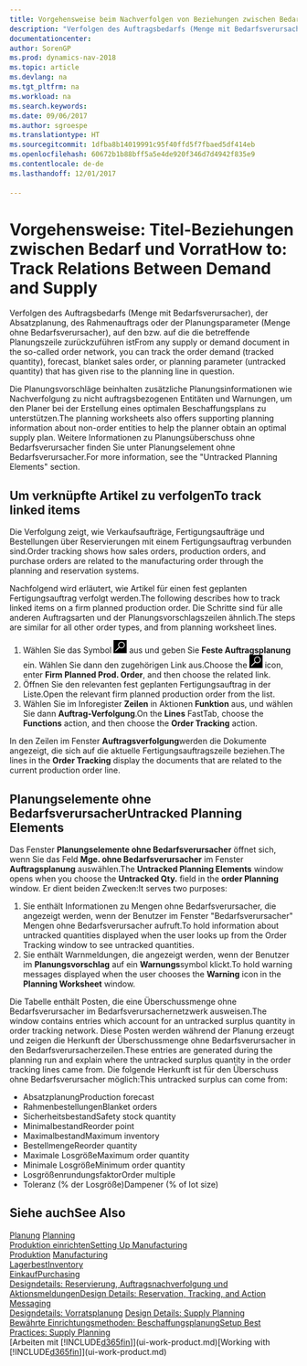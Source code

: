 ```yaml
---
title: Vorgehensweise beim Nachverfolgen von Beziehungen zwischen Bedarf und Vorrat.
description: "Verfolgen des Auftragsbedarfs (Menge mit Bedarfsverursacher), der Absatzplanung, des Rahmenauftrags oder der Planungsparameter (Menge ohne Bedarfsverursacher), auf den bzw. auf die die betreffende Planungszeile zurückzuführen ist"
documentationcenter: 
author: SorenGP
ms.prod: dynamics-nav-2018
ms.topic: article
ms.devlang: na
ms.tgt_pltfrm: na
ms.workload: na
ms.search.keywords: 
ms.date: 09/06/2017
ms.author: sgroespe
ms.translationtype: HT
ms.sourcegitcommit: 1dfba8b14019991c95f40ffd5f7fbaed5df414eb
ms.openlocfilehash: 60672b1b88bff5a5e4de920f346d7d4942f835e9
ms.contentlocale: de-de
ms.lasthandoff: 12/01/2017

---
```

# <a name="how-to-track-relations-between-demand-and-supply"></a><span data-ttu-id="33091-103">Vorgehensweise: Titel-Beziehungen zwischen Bedarf und Vorrat</span><span class="sxs-lookup"><span data-stu-id="33091-103">How to: Track Relations Between Demand and Supply</span></span>
<span data-ttu-id="33091-104">Verfolgen des Auftragsbedarfs (Menge mit Bedarfsverursacher), der Absatzplanung, des Rahmenauftrags oder der Planungsparameter (Menge ohne Bedarfsverursacher), auf den bzw. auf die die betreffende Planungszeile zurückzuführen ist</span><span class="sxs-lookup"><span data-stu-id="33091-104">From any supply or demand document in the so-called order network, you can track the order demand (tracked quantity), forecast, blanket sales order, or planning parameter (untracked quantity) that has given rise to the planning line in question.</span></span>

<span data-ttu-id="33091-105">Die Planungsvorschläge beinhalten zusätzliche Planungsinformationen wie  Nachverfolgung zu nicht auftragsbezogenen Entitäten und  Warnungen, um den Planer bei der Erstellung eines optimalen Beschaffungsplans zu unterstützen.</span><span class="sxs-lookup"><span data-stu-id="33091-105">The planning worksheets also offers supporting planning information about non-order entities to help the planner obtain an optimal supply plan.</span></span> <span data-ttu-id="33091-106">Weitere Informationen zu Planungsüberschuss ohne Bedarfsverursacher finden Sie unter  Planungselement ohne Bedarfsverursacher.</span><span class="sxs-lookup"><span data-stu-id="33091-106">For more information, see the "Untracked Planning Elements" section.</span></span>

## <a name="to-track-linked-items"></a><span data-ttu-id="33091-107">Um verknüpfte Artikel zu verfolgen</span><span class="sxs-lookup"><span data-stu-id="33091-107">To track linked items</span></span>
<span data-ttu-id="33091-108">Die Verfolgung zeigt, wie Verkaufsaufträge, Fertigungsaufträge und Bestellungen über Reservierungen mit einem Fertigungsauftrag verbunden sind.</span><span class="sxs-lookup"><span data-stu-id="33091-108">Order tracking shows how sales orders, production orders, and purchase orders are related to the manufacturing order through the planning and reservation systems.</span></span>

<span data-ttu-id="33091-109">Nachfolgend wird erläutert, wie Artikel für einen fest geplanten Fertigungsauftrag verfolgt werden.</span><span class="sxs-lookup"><span data-stu-id="33091-109">The following describes how to track linked items on a firm planned production order.</span></span> <span data-ttu-id="33091-110">Die Schritte sind für alle anderen Auftragsarten und der Planungsvorschlagszeilen ähnlich.</span><span class="sxs-lookup"><span data-stu-id="33091-110">The steps are similar for all other order types, and from planning worksheet lines.</span></span>

1. <span data-ttu-id="33091-111">Wählen Sie das Symbol ![Nach Seite oder Bericht suchen](media/ui-search/search_small.png "Symbol Nach Seite oder Bericht suchen") aus und geben Sie **Feste Auftragsplanung** ein. Wählen Sie dann den zugehörigen Link aus.</span><span class="sxs-lookup"><span data-stu-id="33091-111">Choose the ![Search for Page or Report](media/ui-search/search_small.png "Search for Page or Report icon") icon, enter **Firm Planned Prod. Order**, and then choose the related link.</span></span>
2. <span data-ttu-id="33091-112">Öffnen Sie den relevanten fest geplanten Fertigungsauftrag in der Liste.</span><span class="sxs-lookup"><span data-stu-id="33091-112">Open the relevant firm planned production order from the list.</span></span>
3. <span data-ttu-id="33091-113">Wählen Sie im Inforegister **Zeilen** in Aktionen **Funktion** aus, und wählen Sie dann **Auftrag-Verfolgung**.</span><span class="sxs-lookup"><span data-stu-id="33091-113">On the **Lines** FastTab, choose the **Functions** action, and then choose the **Order Tracking** action.</span></span>

<span data-ttu-id="33091-114">In den Zeilen im Fenster  **Auftragsverfolgung**werden die Dokumente angezeigt, die sich auf die aktuelle Fertigungsauftragszeile beziehen.</span><span class="sxs-lookup"><span data-stu-id="33091-114">The lines in the **Order Tracking** display the documents that are related to the current production order line.</span></span>

## <a name="untracked-planning-elements"></a><span data-ttu-id="33091-115">Planungselemente ohne Bedarfsverursacher</span><span class="sxs-lookup"><span data-stu-id="33091-115">Untracked Planning Elements</span></span>
<span data-ttu-id="33091-116">Das Fenster **Planungselemente ohne Bedarfsverursacher** öffnet sich, wenn Sie das Feld **Mge. ohne Bedarfsverursacher** im Fenster **Auftragsplanung** auswählen.</span><span class="sxs-lookup"><span data-stu-id="33091-116">The **Untracked Planning Elements** window opens when you choose the **Untracked Qty.** field in the **order Planning** window.</span></span> <span data-ttu-id="33091-117">Er dient beiden Zwecken:</span><span class="sxs-lookup"><span data-stu-id="33091-117">It serves two purposes:</span></span>

1. <span data-ttu-id="33091-118">Sie enthält Informationen zu Mengen ohne Bedarfsverursacher, die angezeigt werden, wenn der Benutzer im Fenster "Bedarfsverursacher" Mengen ohne Bedarfsverursacher aufruft.</span><span class="sxs-lookup"><span data-stu-id="33091-118">To hold information about untracked quantities displayed when the user looks up from the Order Tracking window to see untracked quantities.</span></span>
2. <span data-ttu-id="33091-119">Sie enthält Warnmeldungen, die angezeigt werden, wenn der Benutzer im **Planungsvorschlag** auf ein **Warnungs**symbol klickt.</span><span class="sxs-lookup"><span data-stu-id="33091-119">To hold warning messages displayed when the user chooses the **Warning** icon in the **Planning Worksheet** window.</span></span>

<span data-ttu-id="33091-120">Die Tabelle enthält Posten, die eine Überschussmenge ohne Bedarfsverursacher im Bedarfsverursachernetzwerk ausweisen.</span><span class="sxs-lookup"><span data-stu-id="33091-120">The window contains entries which account for an untracked surplus quantity in order tracking network.</span></span> <span data-ttu-id="33091-121">Diese Posten werden während der Planung erzeugt und zeigen die Herkunft der Überschussmenge ohne Bedarfsverursacher in den Bedarfsverursacherzeilen.</span><span class="sxs-lookup"><span data-stu-id="33091-121">These entries are generated during the planning run and explain where the untracked surplus quantity in the order tracking lines came from.</span></span> <span data-ttu-id="33091-122">Die folgende Herkunft ist für den Überschuss ohne Bedarfsverursacher möglich:</span><span class="sxs-lookup"><span data-stu-id="33091-122">This untracked surplus can come from:</span></span>

- <span data-ttu-id="33091-123">Absatzplanung</span><span class="sxs-lookup"><span data-stu-id="33091-123">Production forecast</span></span>
- <span data-ttu-id="33091-124">Rahmenbestellungen</span><span class="sxs-lookup"><span data-stu-id="33091-124">Blanket orders</span></span>
- <span data-ttu-id="33091-125">Sicherheitsbestand</span><span class="sxs-lookup"><span data-stu-id="33091-125">Safety stock quantity</span></span>
- <span data-ttu-id="33091-126">Minimalbestand</span><span class="sxs-lookup"><span data-stu-id="33091-126">Reorder point</span></span>
- <span data-ttu-id="33091-127">Maximalbestand</span><span class="sxs-lookup"><span data-stu-id="33091-127">Maximum inventory</span></span>
- <span data-ttu-id="33091-128">Bestellmenge</span><span class="sxs-lookup"><span data-stu-id="33091-128">Reorder quantity</span></span>
- <span data-ttu-id="33091-129">Maximale Losgröße</span><span class="sxs-lookup"><span data-stu-id="33091-129">Maximum order quantity</span></span>
- <span data-ttu-id="33091-130">Minimale Losgröße</span><span class="sxs-lookup"><span data-stu-id="33091-130">Minimum order quantity</span></span>
- <span data-ttu-id="33091-131">Losgrößenrundungsfaktor</span><span class="sxs-lookup"><span data-stu-id="33091-131">Order multiple</span></span>
- <span data-ttu-id="33091-132">Toleranz (% der Losgröße)</span><span class="sxs-lookup"><span data-stu-id="33091-132">Dampener (% of lot size)</span></span>

## <a name="see-also"></a><span data-ttu-id="33091-133">Siehe auch</span><span class="sxs-lookup"><span data-stu-id="33091-133">See Also</span></span>  
<span data-ttu-id="33091-134">[Planung](production-planning.md) </span><span class="sxs-lookup"><span data-stu-id="33091-134">[Planning](production-planning.md) </span></span>  
[<span data-ttu-id="33091-135">Produktion einrichten</span><span class="sxs-lookup"><span data-stu-id="33091-135">Setting Up Manufacturing</span></span>](production-configure-production-processes.md)  
<span data-ttu-id="33091-136">[Produktion](production-manage-manufacturing.md)  </span><span class="sxs-lookup"><span data-stu-id="33091-136">[Manufacturing](production-manage-manufacturing.md)  </span></span>  
[<span data-ttu-id="33091-137">Lagerbest</span><span class="sxs-lookup"><span data-stu-id="33091-137">Inventory</span></span>](inventory-manage-inventory.md)  
[<span data-ttu-id="33091-138">Einkauf</span><span class="sxs-lookup"><span data-stu-id="33091-138">Purchasing</span></span>](purchasing-manage-purchasing.md)  
[<span data-ttu-id="33091-139">Designdetails: Reservierung, Auftragsnachverfolgung und Aktionsmeldungen</span><span class="sxs-lookup"><span data-stu-id="33091-139">Design Details: Reservation, Tracking, and Action Messaging</span></span>](design-details-reservation-order-tracking-and-action-messaging.md)  
<span data-ttu-id="33091-140">[Designdetails: Vorratsplanung](design-details-supply-planning.md) </span><span class="sxs-lookup"><span data-stu-id="33091-140">[Design Details: Supply Planning](design-details-supply-planning.md) </span></span>  
[<span data-ttu-id="33091-141">Bewährte Einrichtungsmethoden: Beschaffungsplanung</span><span class="sxs-lookup"><span data-stu-id="33091-141">Setup Best Practices: Supply Planning</span></span>](setup-best-practices-supply-planning.md)  
<span data-ttu-id="33091-142">[Arbeiten mit [!INCLUDE[d365fin](includes/d365fin_md.md)]](ui-work-product.md)</span><span class="sxs-lookup"><span data-stu-id="33091-142">[Working with [!INCLUDE[d365fin](includes/d365fin_md.md)]](ui-work-product.md)</span></span>

